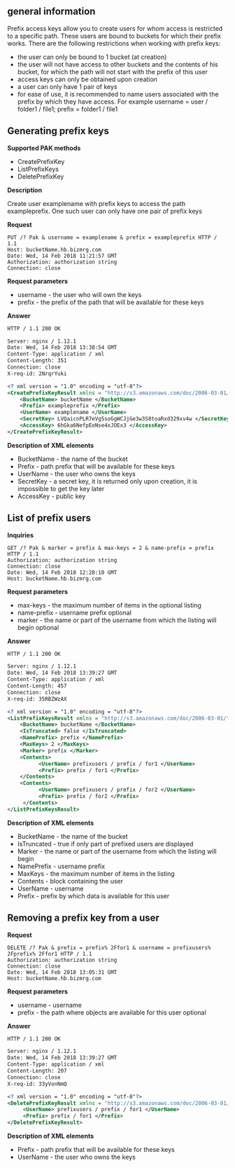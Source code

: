 ## general information

Prefix access keys allow you to create users for whom access is restricted to a specific path. These users are bound to buckets for which their prefix works. There are the following restrictions when working with prefix keys:

- the user can only be bound to 1 bucket (at creation)
- the user will not have access to other buckets and the contents of his bucket, for which the path will not start with the prefix of this user
- access keys can only be obtained upon creation
- a user can only have 1 pair of keys
- for ease of use, it is recommended to name users associated with the prefix by which they have access. For example username = user / folder1 / file1; prefix = folder1 / file1

## Generating prefix keys

**Supported PAK methods**

- CreatePrefixKey
- ListPrefixKeys
- DeletePrefixKey

**Description**

Create user examplename with prefix keys to access the path exampleprefix. One such user can only have one pair of prefix keys

**Request**

```http
PUT /? Pak & username = examplename & prefix = exampleprefix HTTP / 1.1
Host: bucketName.hb.bizmrg.com
Date: Wed, 14 Feb 2018 11:21:57 GMT
Authorization: authorization string
Connection: close
```

**Request parameters**

- username - the user who will own the keys
- prefix - the prefix of the path that will be available for these keys

**Answer**

```xml
HTTP / 1.1 200 OK

Server: nginx / 1.12.1
Date: Wed, 14 Feb 2018 13:38:54 GMT
Content-Type: application / xml
Content-Length: 351
Connection: close
X-req-id: 2NrqrYuki

<? xml version = "1.0" encoding = "utf-8"?>
<CreatePrefixKeyResult xmlns = "http://s3.amazonaws.com/doc/2006-03-01/">
    <BucketName> bucketName </BucketName>
    <Prefix> exampleprefix </Prefix>
    <UserName> examplename </UserName>
    <SecretKey> LVQaicnPLR7eVg5soGgWCJjGe3w3S8toaRxd329xv4w </SecretKey>
    <AccessKey> 6hGka6NefpEoNse4xJOEx3 </AccessKey>
</CreatePrefixKeyResult>
```

**Description of XML elements**

- BucketName - the name of the bucket
- Prefix - path prefix that will be available for these keys
- UserName - the user who owns the keys
- SecretKey - a secret key, it is returned only upon creation, it is impossible to get the key later
- AccessKey - public key

## List of prefix users

**Inquiries**

```http
GET /? Pak & marker = prefix & max-keys = 2 & name-prefix = prefix HTTP / 1.1
Authorization: authorization string
Connection: close
Date: Wed, 14 Feb 2018 12:28:10 GMT
Host: bucketName.hb.bizmrg.com
```

**Request parameters**

- max-keys - the maximum number of items in the optional listing
- name-prefix - username prefix optional
- marker - the name or part of the username from which the listing will begin optional

**Answer**

```xml
HTTP / 1.1 200 OK

Server: nginx / 1.12.1
Date: Wed, 14 Feb 2018 13:39:27 GMT
Content-Type: application / xml
Content-Length: 457
Connection: close
X-req-id: 35RBZWzAX

<? xml version = "1.0" encoding = "utf-8"?>
<ListPrefixKeysResult xmlns = "http://s3.amazonaws.com/doc/2006-03-01/">
    <BucketName> bucketName </BucketName>
    <IsTruncated> false </IsTruncated>
    <NamePrefix> prefix </NamePrefix>
    <MaxKeys> 2 </MaxKeys>
    <Marker> prefix </Marker>
    <Contents>
          <UserName> prefixusers / prefix / for1 </UserName>
          <Prefix> prefix / for1 </Prefix>
    </Contents>
    <Contents>
          <UserName> prefixusers / prefix / for2 </UserName>
          <Prefix> prefix / for2 </Prefix>
     </Contents>
</ListPrefixKeysResult>
```

**Description of XML elements**

- BucketName - the name of the bucket
- IsTruncated - true if only part of prefixed users are displayed
- Marker - the name or part of the username from which the listing will begin
- NamePrefix - username prefix
- MaxKeys - the maximum number of items in the listing
- Contents - block containing the user
- UserName - username
- Prefix - prefix by which data is available for this user

## Removing a prefix key from a user

**Request**

```http
DELETE /? Pak & prefix = prefix% 2Ffor1 & username = prefixusers% 2Fprefix% 2Ffor1 HTTP / 1.1
Authorization: authorization string
Connection: close
Date: Wed, 14 Feb 2018 13:05:31 GMT
Host: bucketName.hb.bizmrg.com
```

**Request parameters**

- username - username
- prefix - the path where objects are available for this user optional

**Answer**

```xml
HTTP / 1.1 200 OK

Server: nginx / 1.12.1
Date: Wed, 14 Feb 2018 13:39:27 GMT
Content-Type: application / xml
Content-Length: 207
Connection: close
X-req-id: 33yVonNmQ

<? xml version = "1.0" encoding = "utf-8"?>
<DeletePrefixKeyResult xmlns = "http://s3.amazonaws.com/doc/2006-03-01/">
     <UserName> prefixusers / prefix / for1 </UserName>
     <Prefix> prefix / for1 </Prefix>
</DeletePrefixKeyResult>
```

**Description of XML elements**

- Prefix - path prefix that will be available for these keys
- UserName - the user who owns the keys
